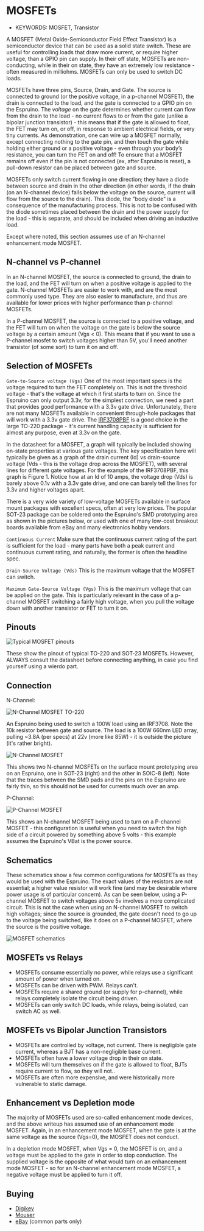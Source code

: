 <!--- Copyright (c) 2013 Spence Konde. See the file LICENSE for copying permission. -->
MOSFETs
=====================

* KEYWORDS: MOSFET, Transistor

A MOSFET (Metal Oxide-Semiconductor Field Effect Transistor) is a semiconductor device that can be used as a solid state switch. These are useful for controlling loads that draw more current, or require higher voltage, than a GPIO pin can supply. In their off state, MOSFETs are non-conducting, while in their on state, they have an extremely low resistance - often measured in milliohms. MOSFETs can only be used to switch DC loads. 

MOSFETs have three pins, Source, Drain, and Gate. The source is connected to ground (or the positive voltage, in a p-channel MOSFET), the drain is connected to the load, and the gate is connected to a GPIO pin on the Espruino. The *voltage* on the gate determines whether current can flow from the drain to the load - no current flows to or from the gate (unlike a bipolar junction transistor) - this means that if the gate is allowed to float, the FET may turn on, or off, in response to ambient electrical fields, or very tiny currents. As demonstration, one can wire up a MOSFET normally, except connecting nothing to the gate pin, and then touch the gate while holding either ground or a positive voltage - even through your body’s resistance, you can turn the FET on and off! To ensure that a MOSFET remains off even if the pin is not connected (ex, after Espruino is reset), a pull-down resistor can be placed between gate and source.

MOSFETs only switch current flowing in one direction; they have a diode between source and drain in the other direction (in other words, if the drain (on an N-channel device) falls below the voltage on the source, current will flow from the source to the drain). This diode, the "body diode" is a consequence of the manufacturing process. This is not to be confused with the diode sometimes placed between the drain and the power supply for the load - this is separate, and should be included when driving an inductive load. 

Except where noted, this section assumes use of an N-channel enhancement mode MOSFET. 

N-channel vs P-channel
----------------------

In an N-channel MOSFET, the source is connected to ground, the drain to the load, and the FET will turn on when a positive voltage is applied to the gate. N-channel MOSFETs are easier to work with, and are the most commonly used type. They are also easier to manufacture, and thus are available for lower prices with higher performance than p-channel MOSFETs.

In a P-channel MOSFET, the source is connected to a positive voltage, and the FET will turn on when the voltage on the gate is below the source voltage by a certain amount (Vgs < 0). This means that if you want to use a P-channel mosfet to switch voltages higher than 5V, you'll need another transistor (of some sort) to turn it on and off.


Selection of MOSFETs
--------------------

`Gate-to-Source voltage (Vgs)` One of the most important specs is the voltage required to turn the FET completely on. This is not the threshold voltage - that's the voltage at which it first starts to turn on. Since the Espruino can only output 3.3v, for the simplest connection, we need a part that provides good performance with a 3.3v gate drive. Unfortunately, there are not many MOSFETs available in convenient through-hole packages that will work with a 3.3v gate drive. The [IRF3708PBF](http://www.irf.com/product-info/datasheets/data/irfr3708pbf.pdf) is a good choice in the large TO-220 package - it's current handling capacity is sufficient for almost any purpose, even at 3.3v on the gate.

In the datasheet for a MOSFET, a graph will typically be included showing on-state properties at various gate voltages. The key specification here will typically be given as a graph of the drain current (Id) vs drain-source voltage (Vds - this is the voltage drop across the MOSFET), with several lines for different gate voltages. For the example of the IRF3708PBF, this graph is Figure 1. Notice how at an Id of 10 amps, the voltage drop (Vds) is barely above 0.1v with a 3.3v gate drive, and one can barely tell the lines for 3.3v and higher voltages apart. 

There is a very wide variety of low-voltage MOSFETs available in surface mount packages with excellent specs, often at very low prices. The popular SOT-23 package can be soldered onto the Espruino's SMD prototyping area as shown in the pictures below, or used with one of many low-cost breakout boards available from eBay and many electronics hobby vendors.

`Continuous Current` Make sure that the continuous current rating of the part is sufficient for the load - many parts have both a peak current and continuous current rating, and naturally, the former is often the headline spec. 

`Drain-Source Voltage (Vds)` This is the maximum voltage that the MOSFET can switch. 

`Maximum Gate-Source Voltage (Vgs)` This is the maximum voltage that can be applied on the gate. This is particularly relevant in the case of a p-channel MOSFET switching a fairly high voltage, when you pull the voltage down with another transistor or FET to turn it on.


Pinouts
------------------

![Typical MOSFET pinouts](mosfets/pinouts.jpg)

These show the pinout of typical TO-220 and SOT-23 MOSFETs. However, ALWAYS consult the datasheet before connecting anything, in case you find yourself using a wierdo part. 


Connection
------------------

N-Channel:

![N-Channel MOSFET TO-220](mosfets/TO-220MOSFET.jpg)

An Espruino being used to switch a 100W load using an IRF3708. Note the 10k resistor between gate and source. The load is a 100W 660nm LED array, pulling ~3.8A (per specs) at 22v (more like 85W) - it is outside the picture (it's rather bright). 


![N-Channel MOSFET](mosfets/N-Ch.jpg)

This shows two N-channel MOSFETs on the surface mount prototyping area on an Espruino, one in SOT-23 (right) and the other in SOIC-8 (left). Note that the traces between the SMD pads and the pins on the Espruino are fairly thin, so this should not be used for currents much over an amp.

P-Channel: 

![P-Channel MOSFET](mosfets/P-Ch.jpg)

This shows an N-channel MOSFET being used to turn on a P-channel MOSFET - this configuration is useful when you need to switch the high side of a circuit powered by something above 5 volts - this example assumes the Espruino's VBat is the power source.

Schematics
------------------
These schematics show a few common configurations for MOSFETs as they would be used with the Espruino. The exact values of the resistors are not essential; a higher value resistor will work fine (and may be desirable where power usage is of particular concern). As can be seen below, using a P-channel MOSFET to switch voltages above 5v involves a more complicated circuit. This is not the case when using an N-channel MOSFET to switch high voltages; since the source is grounded, the gate doesn't need to go up to the voltage being switched, like it does on a P-channel MOSFET, where the source is the positive voltage. 

![MOSFET schematics](mosfets/mosfetschematic.jpg)

MOSFETs vs Relays
----------------

* MOSFETs consume essentially no power, while relays use a significant amount of power when turned on. 
* MOSFETs can be driven with PWM. Relays can't. 
* MOSFETs require a shared ground (or supply for p-channel), while relays completely isolate the circuit being driven.
* MOSFETs can only switch DC loads, while relays, being isolated, can switch AC as well. 

MOSFETs vs Bipolar Junction Transistors
------------------

* MOSFETs are controlled by voltage, not current. There is negligible gate current, whereas a BJT has a non-negligible base current. 
* MOSFETs often have a lower voltage drop in their on state.
* MOSFETs will turn themselves on if the gate is allowed to float, BJTs require current to flow, so they will not..
* MOSFETs are often more expensive, and were historically more vulnerable to static damage.


Enhancement vs Depletion mode
----------------------
The majority of MOSFETs used are so-called enhancement mode devices, and the above writeup has assumed use of an enhancement mode MOSFET. Again, in an enhancement mode MOSFET, when the gate is at the same voltage as the source (Vgs=0), the MOSFET does not conduct. 

In a depletion mode MOSFET, when Vgs = 0, the MOSFET is on, and a voltage must be applied to the gate in order to stop conduction. The supplied voltage is the opposite of what would turn on an enhancement mode MOSFET - so for an N-channel enhancement mode MOSFET, a negative voltage must be applied to turn it off.


Buying
---------------------

* [Digikey](http://www.digikey.com/product-search/en/discrete-semiconductor-products/fets-single/1376381?stock=1) 
* [Mouser](http://mouser.com)
* [eBay](http://ebay.com) (common parts only)
